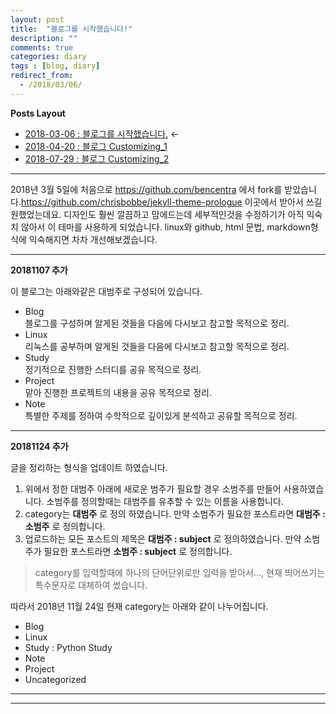 ```yaml
---
layout: post
title:  "블로그를 시작했습니다!"
description: ""
comments: true
categories: diary
tags : [blog, diary]
redirect_from:
  - /2018/03/06/
---
```

**Posts Layout**

- [2018-03-06 : 블로그를 시작했습니다.](https://000namc.github.io/blog/2018/03/06/blog_begin/) $\leftarrow$  
- [2018-04-20 : 블로그 Customizing_1](https://000namc.github.io/blog/2018/04/20/blog_customizing_1/)  
- [2018-07-29 : 블로그 Customizing_2](https://000namc.github.io/blog/2018/07/29/blog_customizing_2/)  

___


2018년 3월 5일에 처음으로 https://github.com/bencentra 에서 fork를 받았습니다.https://github.com/chrisbobbe/jekyll-theme-prologue 이곳에서 받아서 쓰길 원했었는데요. 디자인도 훨씬 깔끔하고 맘에드는데 세부적인것을 수정하기가 아직 익숙치 않아서 이 테마를 사용하게 되었습니다. linux와 github, html 문법, markdown형식에 익숙해지면 차차 개선해보겠습니다.

___

**20181107 추가**

이 블로그는 아래와같은 대범주로 구성되어 있습니다.

- Blog  
블로그를 구성하며 알게된 것들을 다음에 다시보고 참고할 목적으로 정리.  
- Linux  
리눅스를 공부하며 알게된 것들을 다음에 다시보고 참고할 목적으로 정리.   
- Study  
정기적으로 진행한 스터디를 공유 목적으로 정리.  
- Project  
맡아 진행한 프로젝트의 내용을 공유 목적으로 정리.  
- Note   
특별한 주제를 정하여 수학적으로 깊이있게 분석하고 공유할 목적으로 정리.    

___  

**20181124 추가**

글을 정리하는 형식을 업데이트 하였습니다.

1. 위에서 정한 대범주 아래에 새로운 범주가 필요할 경우 소범주를 만들어 사용하였습니다. 소범주를 정의할때는 대범주를 유추할 수 있는 이름을 사용합니다.   
2. category는 **대범주** 로 정의 하였습니다. 만약 소범주가 필요한 포스트라면 **대범주 : 소범주** 로 정의합니다.    
3. 업로드하는 모든 포스트의 제목은 **대범주 : subject** 로 정의하였습니다. 만약 소범주가 필요한 포스트라면 **소범주 : subject** 로 정의합니다.  
> category를 입력할때에 하나의 단어단위로만 입력을 받아서..., 현재 띄어쓰기는 특수문자로 대체하여 썼습니다.  


따라서 2018년 11월 24일 현재 category는 아래와 같이 나누어집니다.  

- Blog  
- Linux  
- Study : Python Study  
- Note  
- Project  
- Uncategorized  


___  






___
